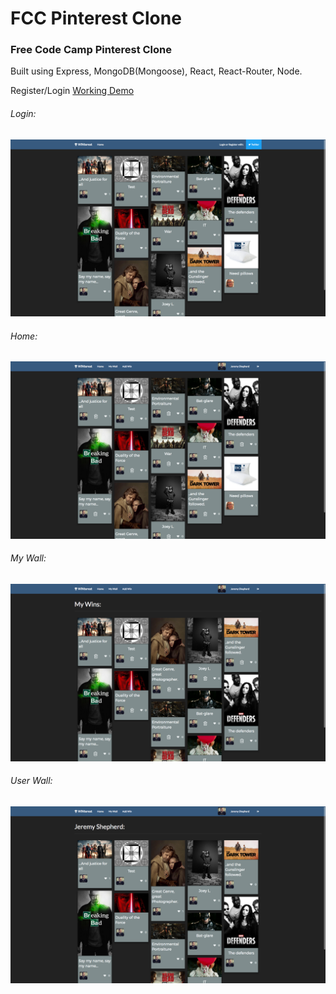 # FCC Pinterest Clone

### Free Code Camp Pinterest Clone

Built using Express, MongoDB(Mongoose), React, React-Router, Node.

Register/Login
[Working Demo](https://fccwinterest-jeremylshepherd.herokuapp.com)
###### Login:
![ScreenShot](/WInterest_Home_Unauth.png)
###### Home:
![ScreenShot](/Winterest_Home_Page.png)
###### My Wall:
![ScreenShot](/Winterest_MyWins_Page.png)
###### User Wall:
![ScreenShot](/Winterest_User_Page.png)